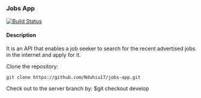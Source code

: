 ### Jobs App
[![Build Status](https://travis-ci.org/Nduhiu17/jobs-app.svg?branch=develop)](https://travis-ci.org/Nduhiu17/jobs-app)
#### Description
It is an API that enables a job seeker to search for the recent advertised jobs in the internet and apply for it.

Clone the repository: 

```git clone https://github.com/Nduhiu17/jobs-app.git```

Check out to the server branch by:
$git checkout develop
